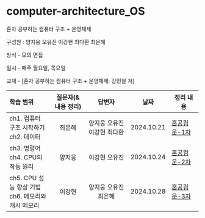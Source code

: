 # computer-architecture_OS
혼자 공부하는 컴퓨터 구조 + 운영체제

구성원 : 양지웅 오유진 이강현 최다환 최은혜

방식 - 모의 면접

일시 - 매주 월요일, 목요일

교재 - [혼자 공부하는 컴퓨터 구조 + 운영체제: 강민철 저]

| 학습 범위 | 질문자(& 내용 정리) |      답변자      |    날짜    | 정리 내용 |
| :-------- | :-----------------: | :--------------: | :--------: | --------- |
| ch1. 컴퓨터 구조 시작하기 </br> ch2. 데이터   | 최은혜 | 양지웅 오유진 이강현 최다환 | 2024.10.21 | [혼공컴운-1차]() |
| ch3. 명령어 </br> ch4. CPU의 작동 원리   | 양지웅 | 이강현 오유진 | 2024.10.24 | [혼공컴운-2차](https://github.com/CS-conqueror/computer-architecture_OS/blob/main/20241024_Chapter_03_04.md)|
| ch5. CPU 성능 향상 기법 </br> ch6. 메모리와 캐시 메모리   | 이강현 | 양지웅 오유진 최은혜 | 2024.10.28 | [혼공컴운-3차](https://github.com/CS-conqueror/computer-architecture_OS/blob/main/20241028_Chapter_05_06.md)|
